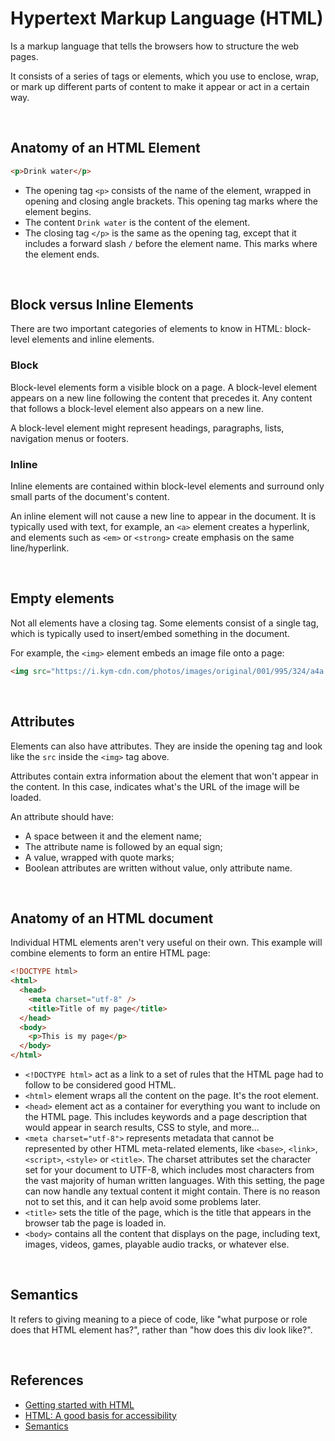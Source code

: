 # Hypertext Markup Language (HTML)

Is a markup language that tells the browsers how to structure the web pages.

It consists of a series of tags or elements, which you use to enclose, wrap, or mark up different parts of content to make it appear or act in a certain way.

<br>

## Anatomy of an HTML Element

```html
<p>Drink water</p>
```

- The opening tag `<p>` consists of the name of the element, wrapped in opening and closing angle brackets. This opening tag marks where the element begins.
- The content `Drink water` is the content of the element.
- The closing tag `</p>` is the same as the opening tag, except that it includes a forward slash `/` before the element name. This marks where the element ends.

<br>

## Block versus Inline Elements

There are two important categories of elements to know in HTML: block-level elements and inline elements.

### Block

Block-level elements form a visible block on a page. A block-level element appears on a new line following the content that precedes it. Any content that follows a block-level element also appears on a new line.

A block-level element might represent headings, paragraphs, lists, navigation menus or footers.

### Inline

Inline elements are contained within block-level elements and surround only small parts of the document's content.

An inline element will not cause a new line to appear in the document. It is typically used with text, for example, an `<a>` element creates a hyperlink, and elements such as `<em>` or `<strong>` create emphasis on the same line/hyperlink.

<br>

## Empty elements

Not all elements have a closing tag. Some elements consist of a single tag, which is typically used to insert/embed something in the document.

For example, the `<img>` element embeds an image file onto a page:

```html
<img src="https://i.kym-cdn.com/photos/images/original/001/995/324/a4a.jpg" />
```

<br>

## Attributes

Elements can also have attributes. They are inside the opening tag and look like the `src` inside the `<img>` tag above.

Attributes contain extra information about the element that won't appear in the content. In this case, indicates what's the URL of the image will be loaded.

An attribute should have:

- A space between it and the element name;
- The attribute name is followed by an equal sign;
- A value, wrapped with quote marks;
- Boolean attributes are written without value, only attribute name.

<br>

## Anatomy of an HTML document

Individual HTML elements aren't very useful on their own. This example will combine elements to form an entire HTML page:

```html
<!DOCTYPE html>
<html>
  <head>
    <meta charset="utf-8" />
    <title>Title of my page</title>
  </head>
  <body>
    <p>This is my page</p>
  </body>
</html>
```

- `<!DOCTYPE html>` act as a link to a set of rules that the HTML page had to follow to be considered good HTML.
- `<html>` element wraps all the content on the page. It's the root element.
- `<head>` element act as a container for everything you want to include on the HTML page. This includes keywords and a page description that would appear in search results, CSS to style, and more...
- `<meta charset="utf-8">` represents metadata that cannot be represented by other HTML meta-related elements, like `<base>`, `<link>`, `<script>`, `<style>` or `<title>`. The charset attributes set the character set for your document to UTF-8, which includes most characters from the vast majority of human written languages. With this setting, the page can now handle any textual content it might contain. There is no reason not to set this, and it can help avoid some problems later.
- `<title>` sets the title of the page, which is the title that appears in the browser tab the page is loaded in.
- `<body>` contains all the content that displays on the page, including text, images, videos, games, playable audio tracks, or whatever else.

<br>

## Semantics

It refers to giving meaning to a piece of code, like "what purpose or role does that HTML element has?", rather than "how does this div look like?".

<br>

## References

- [Getting started with HTML](https://developer.mozilla.org/en-US/docs/Learn/HTML/Introduction_to_HTML/Getting_started)
- [HTML: A good basis for accessibility](https://developer.mozilla.org/en-US/docs/Learn/Accessibility/HTML)
- [Semantics](https://developer.mozilla.org/en-US/docs/Glossary/Semantics)
